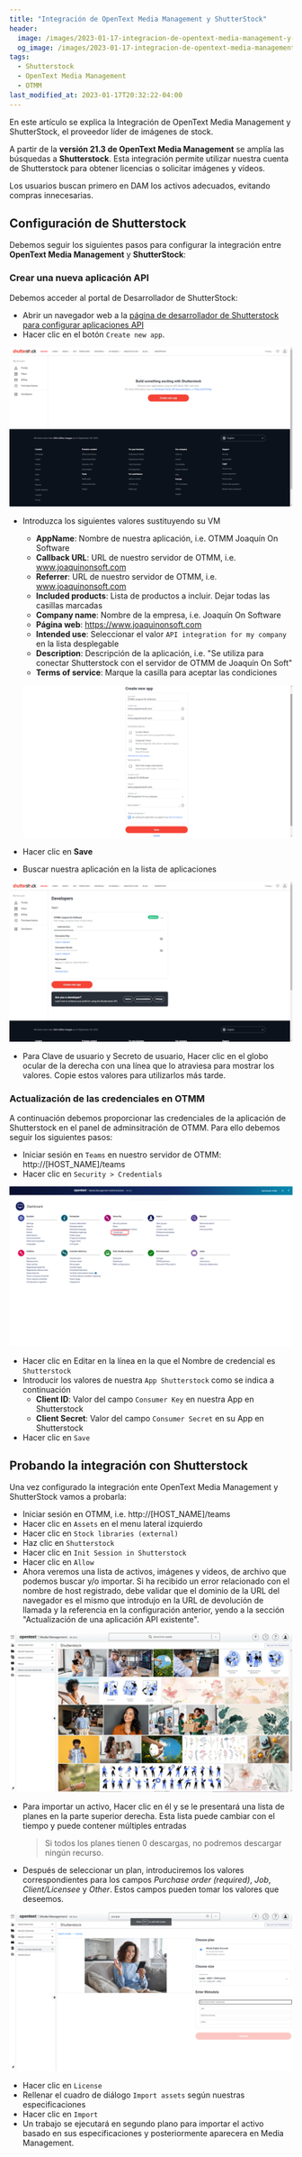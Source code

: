 ```yaml
---
title: "Integración de OpenText Media Management y ShutterStock"
header:
  image: /images/2023-01-17-integracion-de-opentext-media-management-y-shutterstock/opentext-media-management-stock-libraries-shutterstock.png
  og_image: /images/2023-01-17-integracion-de-opentext-media-management-y-shutterstock/opentext-media-management-stock-libraries-shutterstock.png
tags:
  - Shutterstock
  - OpenText Media Management
  - OTMM
last_modified_at: 2023-01-17T20:32:22-04:00
---
```


En este artículo se explica la Integración de OpenText Media Management y ShutterStock, el proveedor líder de imágenes de stock.

A partir de la **versión 21.3 de OpenText Media Management** se amplía las búsquedas a **Shutterstock**. Esta integración permite 
utilizar nuestra cuenta de Shutterstock para obtener licencias o solicitar imágenes y vídeos.

Los usuarios buscan primero en DAM los activos adecuados, evitando compras innecesarias.

## Configuración de Shutterstock

Debemos seguir los siguientes pasos para configurar la integración entre **OpenText Media Management** y **ShutterStock**:

### Crear una nueva aplicación API

Debemos acceder al portal de Desarrollador de ShutterStock:

   -	Abrir un navegador web a la [página de desarrollador de Shutterstock para configurar aplicaciones API](https://www.shutterstock.com/account/developers/apps) 
   -	Hacer clic en el botón `Create new app`.
   
   ![ShutterStock - Create new app](/images/2023-01-17-integracion-de-opentext-media-management-y-shutterstock/shutterstock-create-new-app.png)
   
   - Introduzca los siguientes valores sustituyendo su VM
   
      - **AppName**: Nombre de nuestra aplicación, i.e. OTMM Joaquín On Software
	  -	**Callback URL**: URL de nuestro servidor de OTMM, i.e. www.joaquinonsoft.com
	  -	**Referrer**: URL de nuestro servidor de OTMM, i.e. www.joaquinonsoft.com
	  -	**Included products**: Lista de productos a incluir. Dejar todas las casillas marcadas
	  -	**Company name**: Nombre de la empresa, i.e. Joaquín On Software
	  -	**Página web**: https://www.joaquinonsoft.com
	  -	**Intended use**: Seleccionar el valor `API integration for my company` en la lista desplegable
	  -	**Description**: Descripción de la aplicación, i.e. "Se utiliza para conectar Shutterstock con el servidor de OTMM de Joaquín On Soft"
	  -	**Terms of service**: Marque la casilla para aceptar las condiciones
	  
	  ![ShutterStock - Save new app](/images/2023-01-17-integracion-de-opentext-media-management-y-shutterstock/shutterstock-save-new-app.png)
	  
   - Hacer clic en **Save**
   - Buscar nuestra aplicación en la lista de aplicaciones
   
   ![ShutterStock - Developers apps](/images/2023-01-17-integracion-de-opentext-media-management-y-shutterstock/shutterstock-developers-app.png)
   
   - Para Clave de usuario y Secreto de usuario, Hacer clic en el globo ocular de la derecha con una línea que lo atraviesa para mostrar los valores. Copie estos valores para utilizarlos más tarde.

### Actualización de las credenciales en OTMM

A continuación debemos proporcionar las credenciales de la aplicación de Shutterstock en el panel de adminsitración de OTMM. 
Para ello debemos seguir los siguientes pasos:

   - Iniciar sesión en `Teams` en nuestro servidor de OTMM: http://[HOST_NAME]/teams
   - Hacer clic en `Security > Credentials`
   
   ![OpenText Media Management - Security > Credentials](/images/2023-01-17-integracion-de-opentext-media-management-y-shutterstock/opentext-media-management-security-credentials.png)
   
   - Hacer clic en Editar en la línea en la que el Nombre de credencial es `Shutterstock`
   - Introducir los valores de nuestra `App Shutterstock` como se indica a continuación
      - **Client ID**: Valor del campo `Consumer Key` en nuestra App en Shutterstock
      - **Client Secret**: Valor del campo `Consumer Secret` en su App en Shutterstock
   - Hacer clic en `Save`


## Probando la integración con Shutterstock

Una vez configurado la integración ente OpenText Media Management y ShutterStock vamos a probarla:

   - Iniciar sesión en OTMM, i.e. http://[HOST_NAME]/teams
   - Hacer clic en `Assets` en el menu lateral izquierdo
   - Hacer clic en `Stock libraries (external)`
   - Haz clic en `Shutterstock`
   - Hacer clic en `Init Session in Shutterstock`
   - Hacer clic en `Allow`
   - Ahora veremos una lista de activos, imágenes y videos, de archivo que podemos buscar y/o importar. Si ha recibido un error relacionado con el nombre de host registrado, debe validar que el dominio de la URL del navegador es el mismo que introdujo en la URL de devolución de llamada y la referencia en la configuración anterior, yendo a la sección "Actualización de una aplicación API existente".

   ![OpenText Media Management - Stock libraries - ShutterStock](/images/2023-01-17-integracion-de-opentext-media-management-y-shutterstock/opentext-media-management-stock-libraries-shutterstock.png)

   - Para importar un activo, Hacer clic en él y se le presentará una lista de planes en la parte superior derecha. Esta lista puede cambiar con el tiempo y puede contener múltiples entradas
   
     > Si todos los planes tienen 0 descargas, no podremos descargar ningún recurso. 
	 
   - Después de seleccionar un plan, introduciremos los valores correspondientes para los campos *Purchase order (required)*, *Job*, *Client/Licensee* y *Other*. Estos campos pueden tomar los valores que deseemos.
   
   ![Shutterstock - Choose plan](/images/2023-01-17-integracion-de-opentext-media-management-y-shutterstock/opentext-media-management-shutterstock-choose-plan.png)
   
   - Hacer clic en `License`
   - Rellenar el cuadro de diálogo `Import assets` según nuestras especificaciones
   - Hacer clic en `Import`
   - Un trabajo se ejecutará en segundo plano para importar el activo basado en sus especificaciones y posteriormente aparecera en Media Management. 
